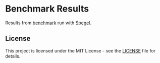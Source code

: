 # Benchmark Results

Results from [benchmark](https://github.com/spegel-org/benchmark) run with [Spegel](https://github.com/spegel-org/spegel).

## License

This project is licensed under the MIT License - see the [LICENSE](LICENSE) file for details.
